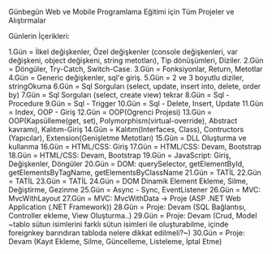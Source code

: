 Günbegün Web ve Mobile Programlama Eğitimi için Tüm Projeler ve Alıştırmalar

Günlerin İçerikleri:

1.Gün   = İlkel değişkenler, Özel değişkenler (console değişkenleri, var değişkeni, object değişkeni, string metotları), Tip dönüşümleri, Diziler.
2.Gün   = Döngüler, Try-Catch, Switch-Case.
3.Gün   = Fonksiyonlar, Return, Metotlar
4.Gün   = Generic değişkenler, sql'e giriş.
5.Gün   = 2 ve 3 boyutlu diziler, stringOkuma
6.Gün   = Sql Sorguları (select, update, insert into, delete, order by)
7.Gün   = Sql Sorguları (select, create view) tekrar
8.Gün   = Sql - Procedure
9.Gün   = Sql - Trigger
10.Gün  = Sql - Delete, Insert, Update
11.Gün  = Index, OOP - Giriş
12.Gün  = OOP(Ogrenci Projesi)
13.Gün  = OOP(Kapsülleme(get, set), Polymorphism(virtual-override), Abstract kavramı), Kalıtım-Giriş
14.Gün  = Kalıtım(Interfaces, Class), Contructors (Yapıcılar), Extension(Genişletme Metotları)
15.Gün  = DLL Oluşturma ve kullanma
16.Gün  = HTML/CSS: Giriş
17.Gün  = HTML/CSS: Devam, Bootstrap
18.Gün  = HTML/CSS: Devam, Bootstrap
19.Gün  = JavaScript: Giriş, Değişkenler, Döngüler
20.Gün  = DOM: querySelector, getElementById, getElementsByTagName, getElementsByClassName
21.Gün  = TATİL
22.Gün  = TATİL
23.Gün  = TATİL
24.Gün  = DOM Dinamik Element Ekleme, Silme, Değiştirme, Gezinme
25.Gün  = Async - Sync, EventListener
26.Gün  = MVC: MvcWithLayout
27.Gün  = MVC: MvcWithData -> Proje (ASP .NET Web Application (.NET Framework))
28.Gün  = Proje: Devam (SQL Bağlantısı, Controller ekleme, View Oluşturma..)
29.Gün  = Proje: Devam (Crud, Model ~tablo sütun isimlerini farklı sütun isimleri ile oluşturabilme, içinde foreignkey barındıran tabloda nelere dikkat edilmeli?~)
30.Gün  = Proje: Devam (Kayıt Ekleme, Silme, Güncelleme, Listeleme, İptal Etme)










